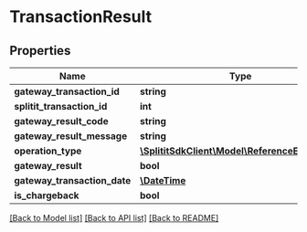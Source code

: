 # TransactionResult

## Properties
Name | Type | Description | Notes
------------ | ------------- | ------------- | -------------
**gateway_transaction_id** | **string** |  | [optional] 
**splitit_transaction_id** | **int** |  | 
**gateway_result_code** | **string** |  | [optional] 
**gateway_result_message** | **string** |  | [optional] 
**operation_type** | [**\SplititSdkClient\Model\ReferenceEntityBase**](ReferenceEntityBase.md) |  | [optional] 
**gateway_result** | **bool** |  | 
**gateway_transaction_date** | [**\DateTime**](\DateTime.md) |  | 
**is_chargeback** | **bool** |  | 

[[Back to Model list]](../README.md#documentation-for-models) [[Back to API list]](../README.md#documentation-for-api-endpoints) [[Back to README]](../README.md)


